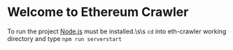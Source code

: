 # Welcome to Ethereum Crawler

To run the project [Node.js](https://nodejs.org/en/) must be installed.\s\s
`cd` into eth-crawler working directory and type `npm run serverstart`
